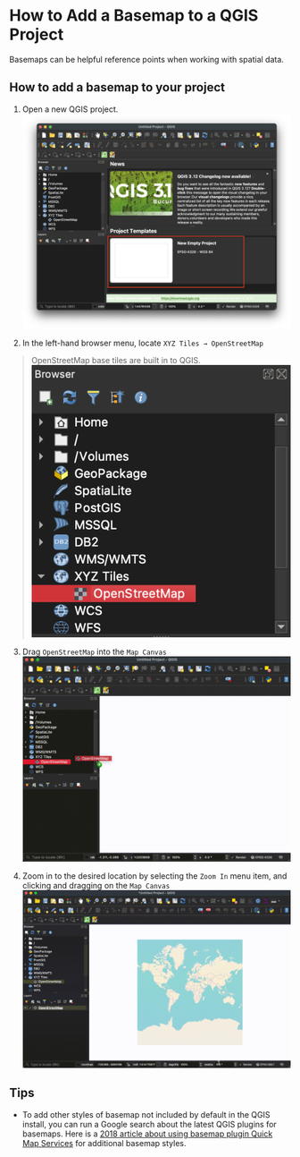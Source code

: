 # How to Add a Basemap to a QGIS Project

Basemaps can be helpful reference points when working with spatial data. 

## How to add a basemap to your project

1. Open a new QGIS project.
![Screenshot of the QGIS opening page with a red box highlighting the Open a New Project option](media/1.png)

2. In the left-hand browser menu, locate `XYZ Tiles → OpenStreetMap`
> OpenStreetMap base tiles are built in to QGIS.
![Screenshot of the QGIS browser panel](media/2.png)

3. Drag `OpenStreetMap` into the `Map Canvas`
![Screen recording of dragging the base layer into the map canvas](media/add.gif)

4. Zoom in to the desired location by selecting the `Zoom In` menu item, and clicking and dragging on the `Map Canvas`
![Screen recording of zooming in close on an area in New York](media/zoom.gif)

## Tips
- To add other styles of basemap not included by default in the QGIS install, you can run a Google search about the latest QGIS plugins for basemaps. Here is a [2018 article about using basemap plugin Quick Map Services](https://opengislab.com/blog/2018/4/15/add-basemaps-in-qgis-30) for additional basemap styles.